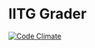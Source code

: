 # IITG Grader

[![Code Climate](https://codeclimate.com/github/amsourav/grader-mongoid/badges/gpa.svg)](https://codeclimate.com/github/amsourav/grader-mongoid)
